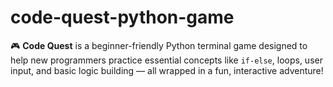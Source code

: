 # code-quest-python-game
🎮 **Code Quest** is a beginner-friendly Python terminal game designed to help new programmers practice essential concepts like `if-else`, loops, user input, and basic logic building — all wrapped in a fun, interactive adventure!
